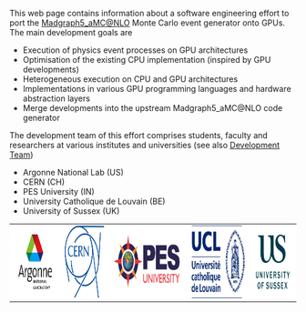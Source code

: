 This web page contains information about a software engineering effort to port the <a href="https://launchpad.net/mg5amcnlo" target="_blank">Madgraph5_aMC@NLO</a> Monte Carlo event generator onto GPUs. The main development goals are

- Execution of physics event processes on GPU architectures
- Optimisation of the existing CPU implementation (inspired by GPU developments) 
- Heterogeneous execution on CPU and GPU architectures
- Implementations in various GPU programming languages and hardware abstraction layers
- Merge developments into the upstream Madgraph5_aMC@NLO code generator 

The development team of this effort comprises students, faculty and researchers at various institutes and universities (see also <a href="https://github.com/orgs/madgraph5/people" target="_blank">Development Team</a>)

- Argonne National Lab (US)
- CERN (CH)
- PES University (IN)
- University Catholique de Louvain (BE)
- University of Sussex (UK)


 <table style="width:100%;background-color:#FFFFFF" class="center">
  <tr>
    <td><img src="images/logos/logo-argonne.jpeg" alt="Argonne logo" class="inline" style="height:128px;"></td>
    <td><img src="images/logos/logo-cern-blue-outline.png" alt="CERN logo" class="inline" style="height:128px;"></td>
    <td><img src="images/logos/logo-pes.jpg" alt="PES logo" class="inline" style="height:128px;"></td>
    <td><img src="images/logos/logo-ucl.jpg" alt="UCL logo" class="inline" style="height:128px;"></td>
    <td><img src="images/logos/logo-sussex.png" alt="U Sussex logo" class="inline" style="height:128px;"></td>
  </tr>
</table> 
